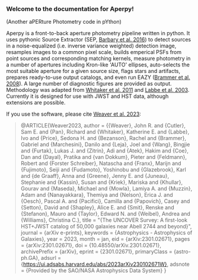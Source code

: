 ### Welcome to the documentation for Aperpy!
(Another aPERture Photometry code in pYthon)

Aperpy is a front-to-back aperture photometry pipeline written in python. It uses pythonic Source Extractor (SEP, [Barbary et al. 2016](https://ui.adsabs.harvard.edu/abs/2016JOSS....1...58B/abstract)) to detect sources in a noise-equalized (i.e. inverse variance weighted) detection image, resamples images to a common pixel scale, builds emperical PSFs from point sources and corresponding matching kernels, measure photometry in a number of apertures including Kron-like 'AUTO' ellipses, auto-selects the most suitable aperture for a given source size, flags stars and artifacts, prepares ready-to-use output catalogs, and even run EAZY ([Brammer et al. 2008](https://ui.adsabs.harvard.edu/abs/2008ApJ...686.1503B/abstract)). A large number of diagnostic figures are provided as output. Methodology was adapted from [Whitaker et al. 2011](https://ui.adsabs.harvard.edu/abs/2011ApJ...735...86W/abstract) and [Labbe et al. 2003](https://ui.adsabs.harvard.edu/abs/2003AJ....125.1107L/abstract). Currently it is designed for use with JWST and HST data, although extensions are possible. 

If you use the software, please cite [Weaver et al. 2023](https://ui.adsabs.harvard.edu/abs/2023arXiv230102671W/abstract):

> @ARTICLE{Weaver2023,
       author = {{Weaver}, John R. and {Cutler}, Sam E. and {Pan}, Richard and {Whitaker}, Katherine E. and {Labbe}, Ivo and {Price}, Sedona H. and {Bezanson}, Rachel and {Brammer}, Gabriel and {Marchesini}, Danilo and {Leja}, Joel and {Wang}, Bingjie and {Furtak}, Lukas J. and {Zitrin}, Adi and {Atek}, Hakim and {Coe}, Dan and {Dayal}, Pratika and {van Dokkum}, Pieter and {Feldmann}, Robert and {Forster Schreiber}, Natascha and {Franx}, Marijn and {Fujimoto}, Seiji and {Fudamoto}, Yoshinobu and {Glazebrook}, Karl and {de Graaff}, Anna and {Greene}, Jenny E. and {Juneau}, Stephanie and {Kassin}, Susan and {Kriek}, Mariska and {Khullar}, Gourav and {Maseda}, Michael and {Mowla}, Lamiya A. and {Muzzin}, Adam and {Nanayakkara}, Themiya and {Nelson}, Erica J. and {Oesch}, Pascal A. and {Pacifici}, Camilla and {Papovich}, Casey and {Setton}, David and {Shapley}, Alice E. and {Smit}, Renske and {Stefanon}, Mauro and {Taylor}, Edward N. and {Weibel}, Andrea and {Williams}, Christina C.},
>        title = "{The UNCOVER Survey: A first-look HST+JWST catalog of 50,000 galaxies near Abell 2744 and beyond}",
>      journal = {arXiv e-prints},
>     keywords = {Astrophysics - Astrophysics of Galaxies},
>         year = 2023,
>        month = jan,
>          eid = {arXiv:2301.02671},
>        pages = {arXiv:2301.02671},
>          doi = {10.48550/arXiv.2301.02671},
>archivePrefix = {arXiv},
>       eprint = {2301.02671},
> primaryClass = {astro-ph.GA},
>       adsurl = {https://ui.adsabs.harvard.edu/abs/2023arXiv230102671W},
>      adsnote = {Provided by the SAO/NASA Astrophysics Data System}
>}